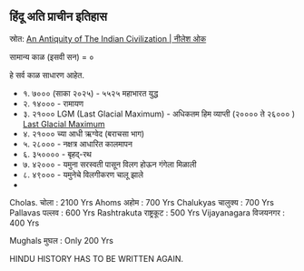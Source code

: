 ## हिंदू अति प्राचीन इतिहास

स्रोत: [An Antiquity of The Indian Civilization | नीलेश ओक](https://www.youtube.com/watch?v=9b3oiGhoPow)

सामान्य काळ (इसवी सन) = ०

हे सर्व काळ साधारण आहेत.

- १. ७००० (साका २०२५) - ५५२५  महाभारत युद्ध
- २. १४०००  - रामायण
- ३. २१०००  LGM (Last Glacial Maximum) - अधिकतम हिम व्याप्ती (२०००० ते २६००० ) [Last Glacial Maximum](https://en.wikipedia.org/wiki/Last_Glacial_Maximum)
- ४. २१००० च्या आधी ऋग्वेद (बराचसा भाग)
- ५. २८००० - नक्षत्र आधारित कालमापन
- ६. ३५०००० - बृहद्-रथ
- ७. ४२००० - यमुना सरस्वती पासून विलग होऊन गंगेला मिळाली
- ८. ४९००० - यमुनेचे विलगीकरण चालू झाले
- 


Cholas. चोला             : 2100 Yrs 
Ahoms  अहोम            : 700 Yrs
Chalukyas चालुक्य      : 700 Yrs
Pallavas   पल्लव         : 600 Yrs
Rashtrakuta राष्ट्रकूट    : 500 Yrs 
Vijayanagara विजयनगर   : 400 Yrs 

Mughals  मुघल          : Only 200 Yrs

HINDU HISTORY HAS TO BE WRITTEN AGAIN.
